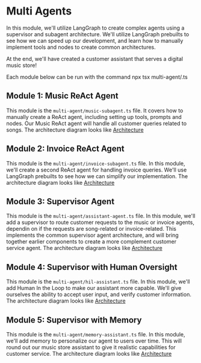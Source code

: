 # Multi Agents

In this module, we'll utilize LangGraph to create complex agents using a supervisor and subagent architecture. We'll utilize LangGraph prebuilts to see how we can speed up our development, and learn how to manually implement tools and nodes to create common architectures.

At the end, we'll have created a customer assistant that serves a digital music store!

Each module below can be run with the command npx tsx multi-agent/<module-name>.ts

## Module 1: Music ReAct Agent

This module is the ```multi-agent/music-subagent.ts``` file. It covers how to manually create a ReAct agent, including setting up tools, prompts and nodes. Our Music ReAct agent will handle all customer queries related to songs. The architecture diagram looks like
[Architecture](../images/music_subagent.png)

## Module 2: Invoice ReAct Agent

This module is the ```multi-agent/invoice-subagent.ts``` file. In this module, we'll create a second ReAct agent for handling invoice queries. We'll use LangGraph prebuilts to see how we can simplify our implementation. The architecture diagram looks like
[Architecture](../images/invoice_subagent.png)

## Module 3: Supervisor Agent

This module is the ```multi-agent/assistant-agent.ts``` file. In this module, we'll add a supervisor to route customer requests to the music or invoice agents, dependin on if the requests are song-related or invoice-related. This implements the common supervisor agent architecture, and will bring together earlier components to create a more complement customer service agent. The architecture diagram looks like [Architecture](../images/supervisor.png)

## Module 4: Supervisor with Human Oversight

This module is the ```multi-agent/hil-assistant.ts``` file. In this module, we'll add Human In the Loop to make our assistant more capable. We'll give ourselves the ability to accept user input, and verify customer information. The architecture diagram looks like [Architecture](../images/human_input.png)

## Module 5: Supervisor with Memory

This module is the ```multi-agent/memory-assistant.ts``` file. In this module, we'll add memory to personalize our agent to users over time. This will round out our music store assistant to give it realistic capabilities for customer service. The architecture diagram looks like [Architecture](../images/memory.png)